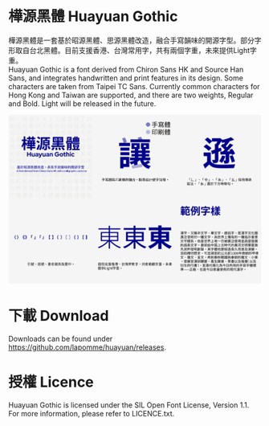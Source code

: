 # 樺源黑體 Huayuan Gothic

樺源黑體是一套基於昭源黑體、思源黑體改造，融合手寫韻味的開源字型。部分字形取自台北黑體。目前支援香港、台灣常用字，共有兩個字重，未來提供Light字重。\
Huayuan Gothic is a font derived from Chiron Sans HK and Source Han Sans, and integrates handwritten and print features in its design. Some characters are taken from Taipei TC Sans. Currently common characters for Hong Kong and Taiwan are supported, and there are two weights, Regular and Bold. Light will be released in the future.

![Intro](https://github.com/lapomme/huayuan/blob/main/img/intro.png)

# 下載 Download
Downloads can be found under https://github.com/lapomme/huayuan/releases. 
# 授權 Licence
Huayuan Gothic is licensed under the SIL Open Font License, Version 1.1. For more information, please refer to LICENCE.txt.
